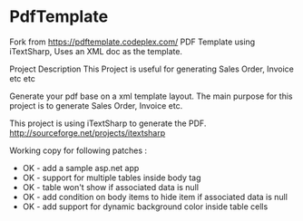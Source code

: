 # PdfTemplate
Fork from https://pdftemplate.codeplex.com/
PDF Template using iTextSharp, Uses an XML doc as the template.

Project Description
This Project is useful for generating Sales Order, Invoice etc etc

Generate your pdf base on a xml template layout.
The main purpose for this project is to generate Sales Order, Invoice etc.

This project is using iTextSharp to generate the PDF.
http://sourceforge.net/projects/itextsharp


Working copy for following patches : 
 - OK - add a sample asp.net app
 - OK - support for multiple tables inside body tag
 - OK - table won't show if associated data is null
 - OK - add condition on body items to hide item if associated data is null
 - OK - add support for dynamic background color inside table cells 

 
